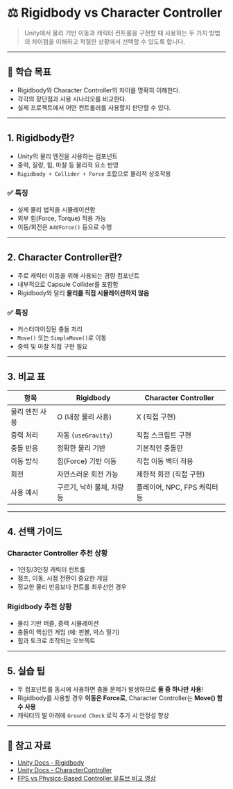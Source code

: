 # ⚖️ Rigidbody vs Character Controller

> Unity에서 물리 기반 이동과 캐릭터 컨트롤을 구현할 때 사용하는 두 가지 방법의 차이점을 이해하고 적절한 상황에서 선택할 수 있도록 합니다.

---

## 🧠 학습 목표

- Rigidbody와 Character Controller의 차이를 명확히 이해한다.
- 각각의 장단점과 사용 시나리오를 비교한다.
- 실제 프로젝트에서 어떤 컨트롤러를 사용할지 판단할 수 있다.

---

## 1. Rigidbody란?

- Unity의 물리 엔진을 사용하는 컴포넌트
- 중력, 질량, 힘, 마찰 등 물리적 요소 반영
- `Rigidbody + Collider + Force` 조합으로 물리적 상호작용

### ✅ 특징
- 실제 물리 법칙을 시뮬레이션함
- 외부 힘(Force, Torque) 적용 가능
- 이동/회전은 `AddForce()` 등으로 수행

---

## 2. Character Controller란?

- 주로 캐릭터 이동을 위해 사용되는 경량 컴포넌트
- 내부적으로 Capsule Collider를 포함함
- Rigidbody와 달리 **물리를 직접 시뮬레이션하지 않음**

### ✅ 특징
- 커스터마이징된 충돌 처리
- `Move()` 또는 `SimpleMove()`로 이동
- 중력 및 마찰 직접 구현 필요

---

## 3. 비교 표

| 항목 | Rigidbody | Character Controller |
|------|-----------|----------------------|
| 물리 엔진 사용 | O (내장 물리 사용) | X (직접 구현) |
| 중력 처리 | 자동 (`useGravity`) | 직접 스크립트 구현 |
| 충돌 반응 | 정확한 물리 기반 | 기본적인 충돌만 |
| 이동 방식 | 힘(Force) 기반 이동 | 직접 이동 벡터 적용 |
| 회전 | 자연스러운 회전 가능 | 제한적 회전 (직접 구현) |
| 사용 예시 | 구르기, 낙하 물체, 차량 등 | 플레이어, NPC, FPS 캐릭터 등 |

---

## 4. 선택 가이드

### Character Controller 추천 상황
- 1인칭/3인칭 캐릭터 컨트롤
- 점프, 이동, 시점 전환이 중요한 게임
- 정교한 물리 반응보다 컨트롤 최우선인 경우

### Rigidbody 추천 상황
- 물리 기반 퍼즐, 중력 시뮬레이션
- 충돌이 핵심인 게임 (예: 핀볼, 박스 밀기)
- 힘과 토크로 조작되는 오브젝트

---

## 5. 실습 팁

- 두 컴포넌트를 동시에 사용하면 충돌 문제가 발생하므로 **둘 중 하나만 사용**!
- Rigidbody를 사용할 경우 **이동은 Force로**, Character Controller는 **Move() 함수 사용**
- 캐릭터의 발 아래에 `Ground Check` 로직 추가 시 안정성 향상

---

## 🔗 참고 자료

- [Unity Docs - Rigidbody](https://docs.unity3d.com/ScriptReference/Rigidbody.html)
- [Unity Docs - CharacterController](https://docs.unity3d.com/ScriptReference/CharacterController.html)
- [FPS vs Physics-Based Controller 유튜브 비교 영상](https://www.youtube.com/watch?v=whzomFgjT50)

